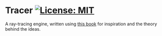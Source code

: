 # Tracer [![License: MIT](https://img.shields.io/badge/License-MIT-yellow.svg)](https://opensource.org/licenses/MIT)
A ray-tracing engine, written using [this book](https://raytracing.github.io/books/RayTracingInOneWeekend.html) for inspiration and the theory behind the ideas.
